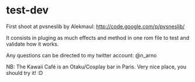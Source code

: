 test-dev
========

First shoot at pvsneslib by Alekmaul: http://code.google.com/p/pvsneslib/

It consists in pluging as much effects and method in one rom file to test and validate how it works.

Any questions can be directed to my twitter account: @n_arno

NB: The Kawaii Café is an Otaku/Cosplay bar in Paris. Very nice place, you should try it! :D